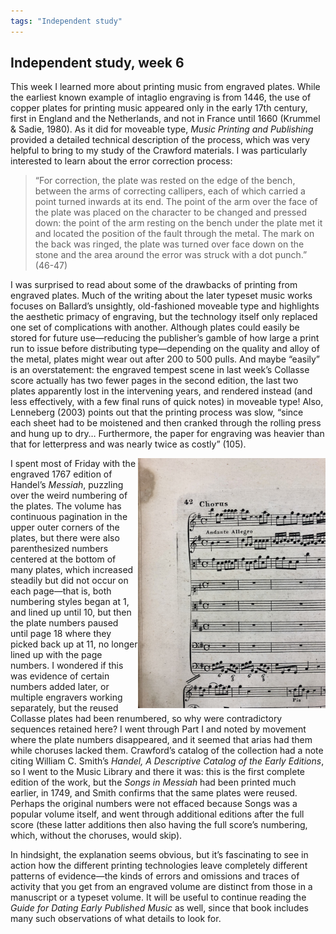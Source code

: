 ```yaml
---
tags: "Independent study"
---
```

## Independent study, week 6

This week I learned more about printing music from engraved plates. While the earliest known example of intaglio engraving is from 1446, the use of copper plates for printing music appeared only in the early 17th century, first in England and the Netherlands, and not in France until 1660 (Krummel & Sadie, 1980). As it did for moveable type, _Music Printing and Publishing_ provided a detailed technical description of the process, which was very helpful to bring to my study of the Crawford materials. I was particularly interested to learn about the error correction process:

>“For correction, the plate was rested on the edge of the bench, between the arms of correcting callipers, each of which carried a point turned inwards at its end. The point of the arm over the face of the plate was placed on the character to be changed and pressed down: the point of the arm resting on the bench under the plate met it and located the position of the fault through the metal. The mark on the back was ringed, the plate was turned over face down on the stone and the area around the error was struck with a dot punch.” (46-47)
>

I was surprised to read about some of the drawbacks of printing from engraved plates. Much of the writing about the later typeset music works focuses on Ballard’s unsightly, old-fashioned moveable type and highlights the aesthetic primacy of engraving, but the technology itself only replaced one set of complications with another. Although plates could easily be stored for future use—reducing the publisher’s gamble of how large a print run to issue before distributing type—depending on the quality and alloy of the metal, plates might wear out after 200 to 500 pulls. And maybe “easily” is an overstatement: the engraved tempest scene in last week’s Collasse score actually has two fewer pages in the second edition, the last two plates apparently lost in the intervening years, and rendered instead (and less effectively, with a few final runs of quick notes) in moveable type! Also, Lenneberg (2003) points out that the printing process was slow, “since each sheet had to be moistened and then cranked through the rolling press and hung up to dry… Furthermore, the paper for engraving was heavier than that for letterpress and was nearly twice as costly” (105). 

<img src='https://raw.githubusercontent.com/emdashemma/emdashemma.github.io/main/uploads/messiah.jpeg' width="300" align="right">

I spent most of Friday with the engraved 1767 edition of Handel’s _Messiah_, puzzling over the weird numbering of the plates. The volume has continuous pagination in the upper outer corners of the plates, but there were also parenthesized numbers centered at the bottom of many plates, which increased steadily but did not occur on each page—that is, both numbering styles began at 1, and lined up until 10, but then the plate numbers paused until page 18 where they picked back up at 11, no longer lined up with the page numbers. I wondered if this was evidence of certain numbers added later, or multiple engravers working separately, but the reused Collasse plates had been renumbered, so why were contradictory sequences retained here? I went through Part I and noted by movement where the plate numbers disappeared, and it seemed that arias had them while choruses lacked them. Crawford’s catalog of the collection had a note citing William C. Smith’s _Handel, A Descriptive Catalog of the Early Editions_, so I went to the Music Library and there it was: this is the first complete edition of the work, but the _Songs in Messiah_ had been printed much earlier, in 1749, and Smith confirms that the same plates were reused. Perhaps the original numbers were not effaced because Songs was a popular volume itself, and went through additional editions after the full score (these latter additions then also having the full score’s numbering, which, without the choruses, would skip).

In hindsight, the explanation seems obvious, but it’s fascinating to see in action how the different printing technologies leave completely different patterns of evidence—the kinds of errors and omissions and traces of activity that you get from an engraved volume are distinct from those in a manuscript or a typeset volume. It will be useful to continue reading the _Guide for Dating Early Published Music_ as well, since that book includes many such observations of what details to look for.
